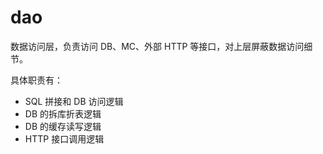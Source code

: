 # dao

数据访问层，负责访问 DB、MC、外部 HTTP 等接口，对上层屏蔽数据访问细节。

具体职责有：
- SQL 拼接和 DB 访问逻辑
- DB 的拆库折表逻辑
- DB 的缓存读写逻辑
- HTTP 接口调用逻辑
